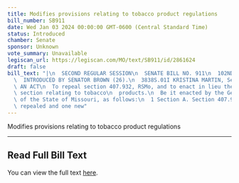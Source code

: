 ```yaml
---
title: Modifies provisions relating to tobacco product regulations
bill_number: SB911
date: Wed Jan 03 2024 00:00:00 GMT-0600 (Central Standard Time)
status: Introduced
chamber: Senate
sponsor: Unknown
vote_summary: Unavailable
legiscan_url: https://legiscan.com/MO/text/SB911/id/2861624
draft: false
bill_text: "|\n  SECOND REGULAR SESSION\n  SENATE BILL NO. 911\n  102ND GENERA L ASSEMBLY\n\
  \  INTRODUCED BY SENATOR BROWN (26).\n  3838S.01I KRISTINA MARTIN, Secretary\n \
  \ AN ACT\n  To repeal section 407.932, RSMo, and to enact in lieu thereof one new\
  \ section relating to tobacco\n  products.\n  Be it enacted by the General Assembly\
  \ of the State of Missouri, as follows:\n  1 Section A. Section 407.932, RSMo, is\
  \ repealed and one new"
---
```

Modifies provisions relating to tobacco product regulations

---

## Read Full Bill Text

You can view the full text [here](https://legiscan.com/MO/text/SB911/id/2861624).
